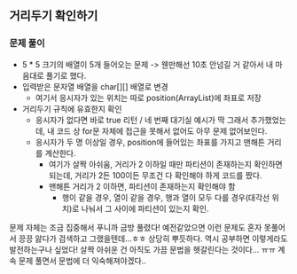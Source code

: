 ## 거리두기 확인하기

### 문제 풀이

- 5 * 5 크기의 배열이 5개 들어오는 문제 
  -> 웬만해선 10초 안넘길 거 같아서 내 마음대로 풀기로 했다.
- 입력받은 문자열 배열을 char[][] 배열로 변경
  - 여기서 응시자가 있는 위치는 따로 position(ArrayList)에 좌표로 저장
- 거리두기 규칙에 유효한지 확인
  - 응시자가 없다면 바로 true 리턴 / 네 번째 대기실 예시가 딱 그래서 추가했었는데, 내 코드 상 for문 자체에 접근을 못해서 없어도 아무 문제 없어보인다.
  - 응시자가 두 명 이상일 경우, position에 들어있는 좌표를 가지고 맨해튼 거리를 계산한다.
    - 여기가 살짝 아쉬움, 거리가 2 이하일 때만 파티션이 존재하는지 확인하면 되는데, 거리가 2든 100이든 무조건 다 확인해야 하게 코드를 짰다.
    - 맨해튼 거리가 2 이하면, 파티션이 존재하는지 확인해야 함
      - 행이 같을 경우, 열이 같을 경우, 행과 열이 모두 다를 경우(대각선 위치)로 나눠서 그 사이에 파티션이 있는지 확인.

문제 자체는 조금 집중해서 푸니까 금방 풀렸다!
예전같았으면 이런 문제도 혼자 못풀어서 끙끙 앓다가 검색하고 그랬을텐데...ㅎㅎ 상당히 뿌듯하다. 역시 공부하면 이렇게라도 발전하는구나 싶었다!
살짝 아쉬운 건 아직도 가끔 문법을 헷갈린다는 것이다... ㅠㅠ 계속 문제 풀면서 문법에 더 익숙해져야겠다..